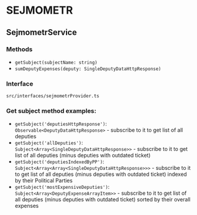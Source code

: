 # SEJMOMETR
## SejmometrService
### Methods
- `getSubject(subjectName: string)`
- `sumDeputyExpenses(deputy: SingleDeputyDataHttpResponse)`
### Interface
`src/interfaces/sejmometrProvider.ts`
### Get subject method examples:
- `getSubject('deputiesHttpResponse')`: `Observable<DeputyDataHttpResponse>` - subscribe to it to get list of all deputies
- `getSubject('allDeputies')`: `Subject<Array<SingleDeputyDataHttpResponse>>` - subscribe to it to get list of all deputies (minus deputies with outdated ticket)
- `getSubject('deputiesIndexedByPP')`: `Subject<Array<Array<SingleDeputyDataHttpResponse>>>` - subscribe to it to get list of all deputies (minus deputies with outdated ticket) indexed by their Political Parties
- `getSubject('mostExpensiveDeputies')`: `Subject<Array<DeputyExpenseArrayItem>>` - subscribe to it to get list of all deputies (minus deputies with outdated ticket) sorted by their overall expenses